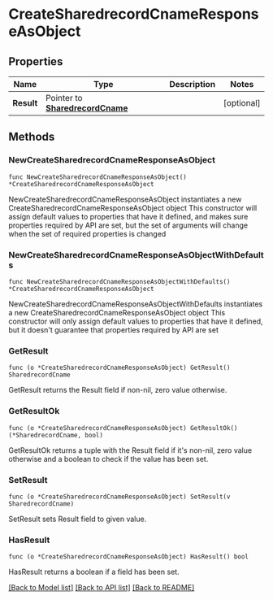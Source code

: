 # CreateSharedrecordCnameResponseAsObject

## Properties

Name | Type | Description | Notes
------------ | ------------- | ------------- | -------------
**Result** | Pointer to [**SharedrecordCname**](SharedrecordCname.md) |  | [optional] 

## Methods

### NewCreateSharedrecordCnameResponseAsObject

`func NewCreateSharedrecordCnameResponseAsObject() *CreateSharedrecordCnameResponseAsObject`

NewCreateSharedrecordCnameResponseAsObject instantiates a new CreateSharedrecordCnameResponseAsObject object
This constructor will assign default values to properties that have it defined,
and makes sure properties required by API are set, but the set of arguments
will change when the set of required properties is changed

### NewCreateSharedrecordCnameResponseAsObjectWithDefaults

`func NewCreateSharedrecordCnameResponseAsObjectWithDefaults() *CreateSharedrecordCnameResponseAsObject`

NewCreateSharedrecordCnameResponseAsObjectWithDefaults instantiates a new CreateSharedrecordCnameResponseAsObject object
This constructor will only assign default values to properties that have it defined,
but it doesn't guarantee that properties required by API are set

### GetResult

`func (o *CreateSharedrecordCnameResponseAsObject) GetResult() SharedrecordCname`

GetResult returns the Result field if non-nil, zero value otherwise.

### GetResultOk

`func (o *CreateSharedrecordCnameResponseAsObject) GetResultOk() (*SharedrecordCname, bool)`

GetResultOk returns a tuple with the Result field if it's non-nil, zero value otherwise
and a boolean to check if the value has been set.

### SetResult

`func (o *CreateSharedrecordCnameResponseAsObject) SetResult(v SharedrecordCname)`

SetResult sets Result field to given value.

### HasResult

`func (o *CreateSharedrecordCnameResponseAsObject) HasResult() bool`

HasResult returns a boolean if a field has been set.


[[Back to Model list]](../README.md#documentation-for-models) [[Back to API list]](../README.md#documentation-for-api-endpoints) [[Back to README]](../README.md)


